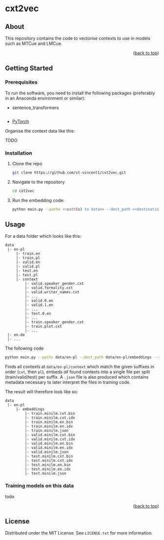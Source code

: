 
# cxt2vec

<!-- ABOUT -->
## About

This repository contains the code to vectorise contexts to use in models such as MTCue and LMCue.

<p align="right">(<a href="#readme-top">back to top</a>)</p>

<!-- GETTING STARTED -->
## Getting Started


### Prerequisites

To run the software, you need to install the following packages (preferably in an Anaconda environment or similar):
* sentence_transformers
  ```sh
  
  ```
* [PyTorch](https://pytorch.org/)

Organise the context data like this:

TODO

### Installation
1. Clone the repo
   ```sh
   git clone https://github.com/st-vincent1/cxt2vec.git
   ```
2. Navigate to the repository
   ```sh
   cd cxt2vec
   ```
3. Run the embedding code:
   ```sh
   python main.py --paths <<path(s) to data>> --dest_path <<destination path>> --suffixes <<comma-separated suffixes of data to embed>> --model <<context model>>
   ```

## Usage

For a data folder which looks like this:
```
data
 |- en-pl
     |- train.en
     |- train.pl
     |- valid.en
     |- valid.pl
     |- test.en
     |- test.pl
     |- context
         |- valid.speaker_gender.cxt
         |- valid.formality.cxt
         |- valid.writer_names.cxt
         |- ...
         |- valid.0.en
         |- valid.1.en
         |- ...
         |- test.0.en
         |- ...
         |- train.speaker_gender.cxt
         |- train.plot.cxt
         |- ...
 |- en-de
 |- ...
```
The following code
```sh
python main.py --paths data/en-pl --dest_path data/en-pl/embeddings --suffixes cxt,pl --model minilm
```
Finds all contexts at `data/en-pl/context` which match the given suffixes in order (`cxt`, then `pl`), embeds *all* found contexts into a single file per split (train/valid/test) per suffix. A `.json` file is also produced which contains metadata necessary to later interpret the files in training code.

The result will therefore look like so:

```
data
 |- en-pl
     |- embeddings
         |- train.minilm.cxt.bin
         |- train.minilm.cxt.idx
         |- train.minilm.en.bin
         |- train.minilm.en.idx
         |- train.minilm.json
         |- valid.minilm.cxt.bin
         |- valid.minilm.cxt.idx
         |- valid.minilm.en.bin
         |- valid.minilm.en.idx
         |- valid.minilm.json
         |- test.minilm.cxt.bin
         |- test.minilm.cxt.idx
         |- test.minilm.en.bin
         |- test.minilm.en.idx
         |- test.minilm.json
```

### Training models on this data
todo

<p align="right">(<a href="#readme-top">back to top</a>)</p>

<!-- LICENSE -->
## License

Distributed under the MIT License. See `LICENSE.txt` for more information.
